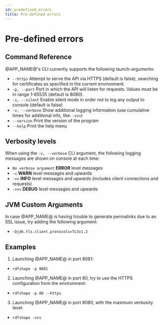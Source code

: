 ```yaml
---
id: predefined_errors
title: Pre-defined errors
---
```


# Pre-defined errors

## Command Reference

@APP_NAME@'s CLI currently supports the following launch-arguments:

- `--https` Attempt to serve the API via HTTPS (default is false), searching for certificates as specified in the current environment.
- `-p, --port`  Port in which the API will listen for requests. Values must be in range 1-65535 (default is 8080).
- `-s, --silent`  Enable silent mode in order not to log any output to console (default is false)
- `-v, --verbose` Show additional logging information (use cumulative times for additional info, like: `-vvv`) 
- `--version` Print the version of the program
- `--help` Print the help menu

## Verbosity levels

When using the `-v, --verbose` CLI argument, the following logging messages are shown on console at each time:

- `No verbose argument` **ERROR** level messages
- `-v` **WARN** level messages and upwards
- `-vv` **INFO** level messages and upwards (includes client connections and requests)
- `-vvv` **DEBUG** level messages and upwards

## JVM Custom Arguments

In case @APP_NAME@ is having trouble to generate permalinks due to an SSL issue, try adding the following argument:

- `-Djdk.tls.client.protocols=TLSv1.2`

## Examples

1. Launching @APP_NAME@ in port 8081:

- `rdfshape -p 8081`

2. Launching @APP_NAME@ in port 80, try to use the HTTPS configuration from the environment:

- `rdfshape -p 80 --https`

3. Launching @APP_NAME@ in port 8080, with the maximum verbosity level:

- `rdfshape -vvv`
